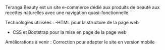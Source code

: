 Teranga Beauty est un site e-commerce dédié aux produits de beauté aux recettes naturelles avec une navigation quasi-fonctionnelle.

Technologies utilisées : 
-HTML pour la structure de la page web
- CSS et Bootstrap pour la mise en page de la page web

Améliorations à venir : 
Correction pour adapter le site en version mobile
